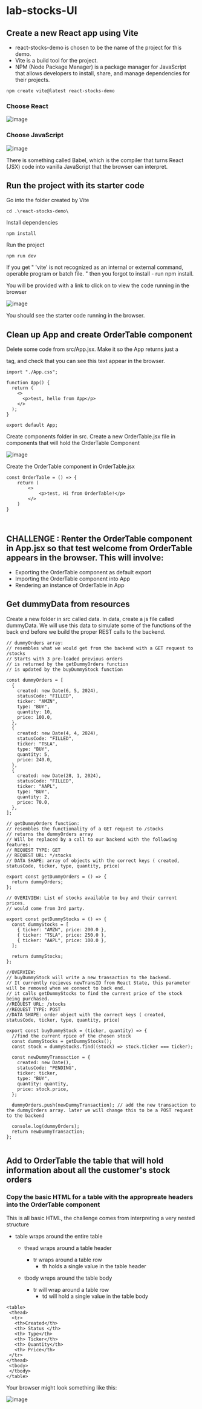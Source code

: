 ﻿# lab-stocks-UI


## Create a new React app using Vite

- react-stocks-demo is chosen to be the name of the project for this demo.
- Vite is a build tool for the project.
- NPM (Node Package Manager) is a package manager for JavaScript that allows developers to install, share, and manage dependencies for their projects.


```
npm create vite@latest react-stocks-demo

```

### Choose React
![image](https://github.com/user-attachments/assets/52c1a4a0-666f-4e8a-99f0-1303b25e7df4)


### Choose JavaScript
![image](https://github.com/user-attachments/assets/a09f743a-d246-4fd1-a3c5-941b4bc12e84)

There is something called Babel, which is the compiler that turns React (JSX) code into vanilla JavaScript that the browser can interpret.


 ## Run the project with its starter code

 Go into the folder created by Vite

```
cd .\react-stocks-demo\
```

Install dependencies 

```
npm install
```

Run the project

```
npm run dev
```
If you get  " 'vite' is not recognized as an internal or external command,
operable program or batch file. " then you forgot to install - run npm install.

You will be provided with a link to click on to view the code running in the browser


![image](https://github.com/user-attachments/assets/f797cd64-d802-43de-bcd0-9cc1cbb59187)


You should see the starter code running in the browser.


## Clean up App and create OrderTable component

Delete some code from src/App.jsx. Make it so the App returns just a <p> tag, and check that you can see this text appear in the browser.

```
import "./App.css";

function App() {
  return (
    <>
      <p>test, hello from App</p>
    </>
  );
}

export default App;

```

Create components folder in src. Create a new OrderTable.jsx file in components that will hold the OrderTable Component

![image](https://github.com/user-attachments/assets/115bb2fe-c135-49e0-a075-9c99aff4abe7)



Create the OrderTable component in OrderTable.jsx

```
const OrderTable = () => {
    return (
        <>
            <p>test, Hi from OrderTable!</p>
        </>
    )
}



```


## CHALLENGE : Renter the OrderTable component in App.jsx so that test welcome from OrderTable appears in the browser. This will involve:
- Exporting the OrderTable component as default export
- Importing the OrderTable component into App
- Rendering an instance of OrderTable in App 


## Get dummyData from resources
Create a new folder in src called data. 
In data, create a js file called dummyData.
We will use this data to simulate some of the functions of the back end before we build the proper REST calls to the backend.


```
// dummyOrders array:
// resembles what we would get from the backend with a GET request to /stocks
// Starts with 3 pre-loaded previous orders
// is returned by the getDummyOrders function
// is updated by the buyDummyStock function

const dummyOrders = [
  {
    created: new Date(6, 5, 2024),
    statusCode: "FILLED",
    ticker: "AMZN",
    type: "BUY",
    quantity: 10,
    price: 100.0,
  },
  {
    created: new Date(4, 4, 2024),
    statusCode: "FILLED",
    ticker: "TSLA",
    type: "BUY",
    quantity: 5,
    price: 240.0,
  },
  {
    created: new Date(28, 1, 2024),
    statusCode: "FILLED",
    ticker: "AAPL",
    type: "BUY",
    quantity: 2,
    price: 70.0,
  },
];

// getDummyOrders function:
// resembles the functionality of a GET request to /stocks
// returns the dummyOrders array
// Will be replaced by a call to our backend with the following features:
// REQUEST TYPE: GET
// REQUEST URL: */stocks
// DATA SHAPE: array of objects with the correct keys ( created, statusCode, ticker, type, quantity, price)

export const getDummyOrders = () => {
  return dummyOrders;
};

// OVERIVIEW: List of stocks available to buy and their current prices.
// would come from 3rd party.

export const getDummyStocks = () => {
  const dummyStocks = [
    { ticker: "AMZN", price: 200.0 },
    { ticker: "TSLA", price: 250.0 },
    { ticker: "AAPL", price: 100.0 },
  ];

  return dummyStocks;
};

//OVERVIEW:
// buyDummyStock will write a new transaction to the backend.
// It currently recieves newTransID from React State, this parameter will be removed when we connect to back end.
// it calls getDummyStocks to find the current price of the stock being purchased.
//REQUEST URL: /stocks
//REQUEST TYPE: POST
//DATA SHAPE: order object with the correct keys ( created, statusCode, ticker, type, quantity, price)

export const buyDummyStock = (ticker, quantity) => {
  //find the current rpice of the chosen stock
  const dummyStocks = getDummyStocks();
  const stock = dummyStocks.find((stock) => stock.ticker === ticker);

  const newDummyTransaction = {
    created: new Date(),
    statusCode: "PENDING",
    ticker: ticker,
    type: "BUY",
    quantity: quantity,
    price: stock.price,
  };

  dummyOrders.push(newDummyTransaction); // add the new transaction to the dummyOrders array. later we will change this to be a POST request to the backend

  console.log(dummyOrders);
  return newDummyTransaction;
};


```



## Add to OrderTable the table that will hold information about all the customer's stock orders

### Copy the basic HTML for a table with the appropreate headers into the OrderTable component

This is all basic HTML, the challenge comes from interpreting a very nested structure 

- table wraps around the entire table
   - thead wraps around a table header
      - tr wraps around a table row
         - th holds a single value in the table header

   - tbody wreps around the table body
     - tr will wrap around a table row 
        - td will hold a single value in the table body



```
<table>
 <thead>
  <tr>
   <th>Created</th>
   <th> Status </th>
   <th> Type</th>
   <th> Ticker</th>
   <th> Quantity</th>
   <th> Price</th>
 </tr>
</thead>
 <tbody>
 </tbody>
</table>

```


Your browser might look something like this:

![image](https://github.com/user-attachments/assets/d88f014d-ac3c-4c69-8847-f7634ed95d97)





